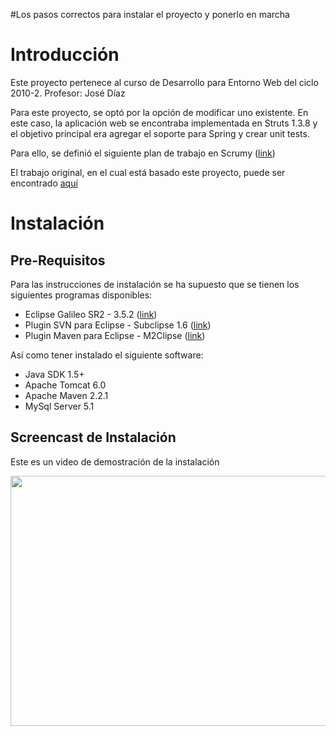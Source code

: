 #Los pasos correctos para instalar el proyecto y ponerlo en marcha

# Introducción #

Este proyecto pertenece al curso de Desarrollo para Entorno Web del ciclo 2010-2.
Profesor: José Díaz

Para este proyecto, se optó por la opción de modificar uno existente. En este caso, la aplicación web se encontraba implementada en Struts 1.3.8 y el objetivo principal era agregar el soporte para Spring y crear unit tests.

Para ello, se definió el siguiente plan de trabajo en Scrumy ([link](http://scrumy.com/dew-venp))

El trabajo original, en el cual está basado este proyecto, puede ser encontrado [aquí](http://venp-adslost.googlecode.com)


# Instalación #

## Pre-Requisitos ##

Para las instrucciones de instalación se ha supuesto que se tienen los siguientes programas disponibles:
  * Eclipse Galileo SR2 - 3.5.2 ([link](http://www.eclipse.org/downloads/packages/eclipse-ide-java-ee-developers/galileosr2))
  * Plugin SVN para Eclipse - Subclipse 1.6 ([link](http://subclipse.tigris.org/servlets/ProjectProcess?pageID=p4wYuA))
  * Plugin Maven para Eclipse - M2Clipse ([link](http://m2eclipse.sonatype.org/installing-m2eclipse.html))

Así como tener instalado el siguiente software:
  * Java SDK 1.5+
  * Apache Tomcat 6.0
  * Apache Maven 2.2.1
  * MySql Server 5.1

## Screencast de Instalación ##

Este es un video de demostración de la instalación

<a href='http://www.youtube.com/watch?feature=player_embedded&v=d-G8ThYgx0E' target='_blank'><img src='http://img.youtube.com/vi/d-G8ThYgx0E/0.jpg' width='640' height=400 /></a>